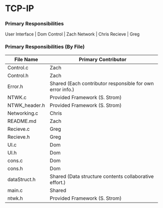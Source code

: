 TCP-IP
======

### Primary Responsibilities
User Interface | Dom
Control		 | Zach
Network		 | Chris
Recieve		 | Greg

### Primary Responsibilities (By File)
File Name     | Primary Contributor
------------- | --------------------
Control.c     | Zach
Control.h     | Zach
Error.h       | Shared (Each contributor responsible for own error info.)
NTWK.c        | Provided Framework (S. Strom)
NTWK_header.h | Provided Framework (S. Strom)
Networking.c  | Chris
README.md     | Zach
Recieve.c     | Greg
Recieve.h     | Greg
UI.c          | Dom
UI.h          | Dom
cons.c        | Dom
cons.h        | Dom
dataStruct.h  | Shared (Data structure contents collaborative effort.)
main.c        | Shared
ntwk.h        | Provided Framework (S. Strom)